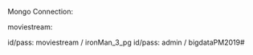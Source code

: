 Mongo Connection:

moviestream:  

id/pass: moviestream / ironMan_3_pg
id/pass: admin / bigdataPM2019#

